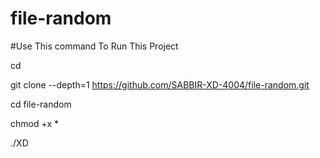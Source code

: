 # file-random



#Use This command To Run This Project



cd 


git clone --depth=1 https://github.com/SABBIR-XD-4004/file-random.git


cd file-random


chmod +x *


./XD
